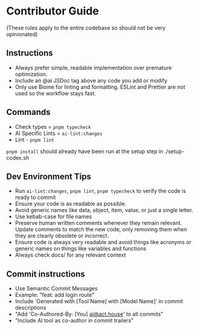 # Contributor Guide

(These rules apply to the entire codebase so should not be very opinionated)

## Instructions
- Always prefer simple, readable implementation over premature optimization.
- Include an @ai JSDoc tag above any code you add or modify
- Only use Biome for linting and formatting. ESLint and Prettier are not used so
  the workflow stays fast.

## Commands
- Check types = `pnpm typecheck`
- AI Specific Lints = `ai-lint:changes`
- Lint - `pnpm lint`

`pnpm install` should already have been run at the setup step in ./setup-codex.sh

## Dev Environment Tips
- Run `ai-lint:changes`, `pnpm lint`, `pnpm typecheck` to verify the code is ready to commit
- Ensure your code is as readable as possible. 
- Avoid generic names like data, object, item, value, or just a single letter. 
- Use kebab-case for file names
- Preserve human written comments whenever they remain relevant. Update comments to match the new code, only removing them when they are clearly obsolete or incorrect.
- Ensure code is always very readable and avoid things like acronyms or generic names on things like variables and functions
- Always check docs/ for any relevant context

## Commit instructions
- Use Semantic Commit Messages
- Example: "feat: add login route"
- Include 'Generated with [Tool Name] with [Model Name]' in commit descriptions
- "Add 'Co-Authored-By: [You] <ai@act.house>' to all commits"
- "Include AI tool as co-author in commit trailers"
